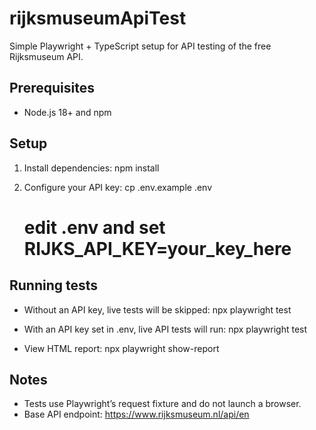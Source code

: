 # rijksmuseumApiTest

Simple Playwright + TypeScript setup for API testing of the free Rijksmuseum API.

## Prerequisites
- Node.js 18+ and npm

## Setup
1. Install dependencies:
   npm install

2. Configure your API key:
   cp .env.example .env
   # edit .env and set RIJKS_API_KEY=your_key_here

## Running tests
- Without an API key, live tests will be skipped:
  npx playwright test

- With an API key set in .env, live API tests will run:
  npx playwright test

- View HTML report:
  npx playwright show-report

## Notes
- Tests use Playwright’s request fixture and do not launch a browser.
- Base API endpoint: https://www.rijksmuseum.nl/api/en
